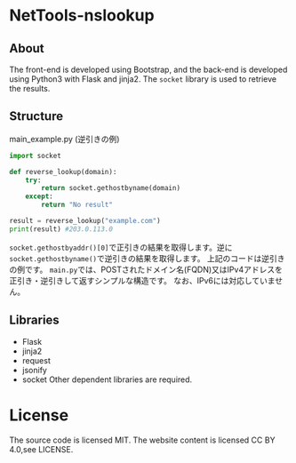 # NetTools-nslookup

## About
The front-end is developed using Bootstrap, and the back-end is developed using Python3 with Flask and jinja2.
The `socket` library is used to retrieve the results.

## Structure

main_example.py (逆引きの例)
```python
import socket

def reverse_lookup(domain):
    try:
        return socket.gethostbyname(domain)
    except:
        return "No result"

result = reverse_lookup("example.com")
print(result) #203.0.113.0
```

`socket.gethostbyaddr()[0]`で正引きの結果を取得します。逆に`socket.gethostbyname()`で逆引きの結果を取得します。
上記のコードは逆引きの例です。
`main.py`では、POSTされたドメイン名(FQDN)又はIPv4アドレスを正引き・逆引きして返すシンプルな構造です。
なお、IPv6には対応していません。

## Libraries
- Flask
- jinja2
- request
- jsonify
- socket
Other dependent libraries are required.

# License
The source code is licensed MIT. The website content is licensed CC BY 4.0,see LICENSE.
